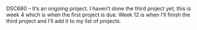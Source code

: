 DSC680 – It’s an ongoing project.
I haven’t done the third project yet; this is week 4 which is when the first project is due. 
Week 12 is when I’ll finish the third project and I’ll add it to my list of projects.
